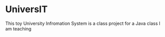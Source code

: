 # UniversIT
This toy University Infromation System is a class project for a Java class I am teaching
